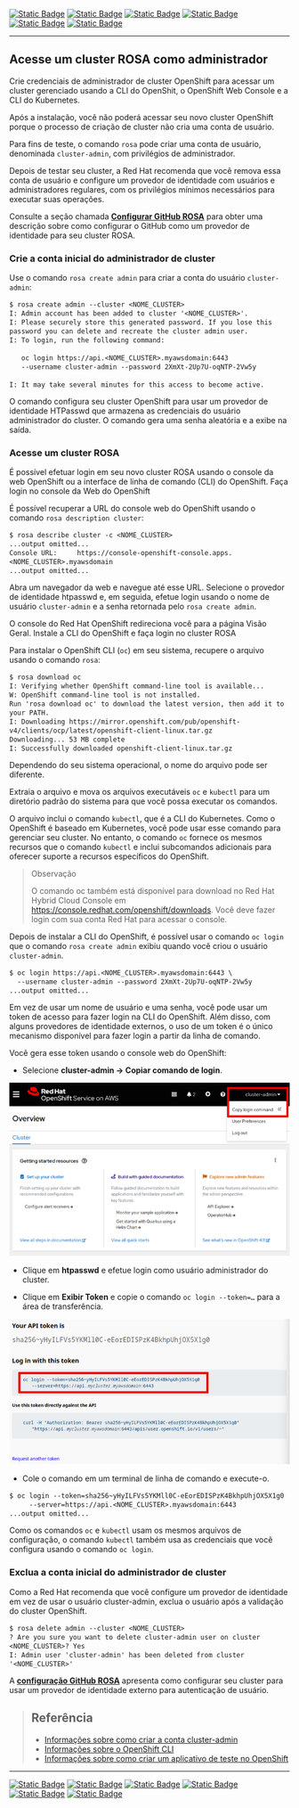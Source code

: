 [![Static Badge](https://img.shields.io/badge/1-HOME-red?style=for-the-badge)](./README.md)
[![Static Badge](https://img.shields.io/badge/2-RESUMO_ROSA-red?style=for-the-badge)](./2%20-%20Resumo%20ROSA.md)
[![Static Badge](https://img.shields.io/badge/3-Pré_Instalação-red?style=for-the-badge)](./3%20-%20Pre-Instalação%20-%20ROSA.md)
[![Static Badge](https://img.shields.io/badge/4-Criação_Cluster-red?style=for-the-badge)](./4%20-%20Criação%20Cluster.md)
[![Static Badge](https://img.shields.io/badge/6-Permissões-red?style=for-the-badge)](./6%20-%20Configurar%20Permissões.md)
[![Static Badge](https://img.shields.io/badge/7-Acesso_com_GITHUB-red?style=for-the-badge)](./7%20-%20Configurar%20GitHub%20ROSA.md)

---
## Acesse um cluster ROSA como administrador

Crie credenciais de administrador de cluster OpenShift para acessar um cluster gerenciado usando a CLI do OpenShit, o OpenShift Web Console e a CLI do Kubernetes.

Após a instalação, você não poderá acessar seu novo cluster OpenShift porque o processo de criação de cluster não cria uma conta de usuário.

Para fins de teste, o comando `rosa` pode criar uma conta de usuário, denominada `cluster-admin`, com privilégios de administrador.

Depois de testar seu cluster, a Red Hat recomenda que você remova essa conta de usuário e configure um provedor de identidade com usuários e administradores regulares, com os privilégios mínimos necessários para executar suas operações.

Consulte a seção chamada **[Configurar GitHub ROSA](./7%20-%20Configurar%20GitHub%20ROSA.md)** para obter uma descrição sobre como configurar o GitHub como um provedor de identidade para seu cluster ROSA.

### Crie a conta inicial do administrador de cluster

Use o comando `rosa create admin` para criar a conta do usuário `cluster-admin`:

```
$ rosa create admin --cluster <NOME_CLUSTER>
I: Admin account has been added to cluster '<NOME_CLUSTER>'.
I: Please securely store this generated password. If you lose this password you can delete and recreate the cluster admin user.
I: To login, run the following command:

   oc login https://api.<NOME_CLUSTER>.myawsdomain:6443
   --username cluster-admin --password 2XmXt-2Up7U-oqNTP-2Vw5y

I: It may take several minutes for this access to become active.
```

O comando configura seu cluster OpenShift para usar um provedor de identidade HTPasswd que armazena as credenciais do usuário administrador do cluster. O comando gera uma senha aleatória e a exibe na saída.

### Acesse um cluster ROSA

É possível efetuar login em seu novo cluster ROSA usando o console da web OpenShift ou a interface de linha de comando (CLI) do OpenShift.
Faça login no console da Web do OpenShift

É possível recuperar a URL do console web do OpenShift usando o comando `rosa description cluster`:

```
$ rosa describe cluster -c <NOME_CLUSTER>
...output omitted...
Console URL:     https://console-openshift-console.apps.<NOME_CLUSTER>.myawsdomain
...output omitted...
```

Abra um navegador da web e navegue até esse URL. Selecione o provedor de identidade htpasswd e, em seguida, efetue login usando o nome de usuário `cluster-admin` e a senha retornada pelo `rosa create admin`.

O console do Red Hat OpenShift redireciona você para a página Visão Geral.
Instale a CLI do OpenShift e faça login no cluster ROSA

Para instalar o OpenShift CLI (`oc`) em seu sistema, recupere o arquivo usando o comando `rosa`:

```
$ rosa download oc
I: Verifying whether OpenShift command-line tool is available...
W: OpenShift command-line tool is not installed.
Run 'rosa download oc' to download the latest version, then add it to your PATH.
I: Downloading https://mirror.openshift.com/pub/openshift-v4/clients/ocp/latest/openshift-client-linux.tar.gz
Downloading... 53 MB complete
I: Successfully downloaded openshift-client-linux.tar.gz
```

Dependendo do seu sistema operacional, o nome do arquivo pode ser diferente.

Extraia o arquivo e mova os arquivos executáveis `oc` e `kubectl` para um diretório padrão do sistema para que você possa executar os comandos.

O arquivo inclui o comando `kubectl`, que é a CLI do Kubernetes. Como o OpenShift é baseado em Kubernetes, você pode usar esse comando para gerenciar seu cluster. No entanto, o comando `oc` fornece os mesmos recursos que o comando `kubectl` e inclui subcomandos adicionais para oferecer suporte a recursos específicos do OpenShift.

>Observação
>
>O comando oc também está disponível para download no Red Hat Hybrid Cloud Console em https://console.redhat.com/openshift/downloads. Você deve fazer login com sua conta Red Hat para acessar o console.

Depois de instalar a CLI do OpenShift, é possível usar o comando `oc login` que o comando `rosa create admin` exibiu quando você criou o usuário `cluster-admin`.

```
$ oc login https://api.<NOME_CLUSTER>.myawsdomain:6443 \
  --username cluster-admin --password 2XmXt-2Up7U-oqNTP-2Vw5y
...output omitted...
```

Em vez de usar um nome de usuário e uma senha, você pode usar um token de acesso para fazer login na CLI do OpenShift. Além disso, com alguns provedores de identidade externos, o uso de um token é o único mecanismo disponível para fazer login a partir da linha de comando.

Você gera esse token usando o console web do OpenShift:

* Selecione **cluster-admin → Copiar comando de login**.

<p align="center">
<img src="./ROSA_IMAGE/PRATICO/Portal_Openshift1.png" alt="Portal_Openshift1">
</p>

* Clique em **htpasswd** e efetue login como usuário administrador do cluster.

* Clique em **Exibir Token** e copie o comando `oc login --token=…​` para a área de transferência.

<p align="center">
<img src="./ROSA_IMAGE/PRATICO/TokenOC.png" alt="TokenOC">
</p>

* Cole o comando em um terminal de linha de comando e execute-o.

```
$ oc login --token=sha256~yHyILFVs5YKMll0C-eEorEDISPzK4BkhpUhjOX5X1g0
     --server=https://api.<NOME_CLUSTER>.myawsdomain:6443
...output omitted...
```

Como os comandos `oc` e `kubectl` usam os mesmos arquivos de configuração, o comando `kubectl` também usa as credenciais que você configura usando o comando `oc login`.

### Exclua a conta inicial do administrador de cluster

Como a Red Hat recomenda que você configure um provedor de identidade em vez de usar o usuário cluster-admin, exclua o usuário após a validação do cluster OpenShift.

```
$ rosa delete admin --cluster <NOME_CLUSTER>
? Are you sure you want to delete cluster-admin user on cluster <NOME_CLUSTER>? Yes
I: Admin user 'cluster-admin' has been deleted from cluster '<NOME_CLUSTER>'
```

A **[configuração GitHub ROSA](./7%20-%20Configurar%20GitHub%20ROSA.md)** apresenta como configurar seu cluster para usar um provedor de identidade externo para autenticação de usuário.


>## Referência
>
> - [Informações sobre como criar a conta cluster-admin](https://access.redhat.com/documentation/en-us/red_hat_openshift_service_on_aws/4/html-single/installing_accessing_and_deleting_rosa_clusters/index#rosa-sts-accessing-cluster)
> - [Informações sobre o OpenShift CLI](https://access.redhat.com/documentation/en-us/openshift_container_platform/4.11/html-single/cli_tools/index#openshift-cli-oc)
> - [Informações sobre como criar um aplicativo de teste no OpenShift](https://access.redhat.com/documentation/en-us/openshift_container_platform/4.11/html-single/getting_started/index#openshift-cli)
---

[![Static Badge](https://img.shields.io/badge/1-HOME-red?style=for-the-badge)](./1%20-%20ROSA%20AWS.md)
[![Static Badge](https://img.shields.io/badge/2-RESUMO_ROSA-red?style=for-the-badge)](./2%20-%20Resumo%20ROSA.md)
[![Static Badge](https://img.shields.io/badge/3-Pré_Instalação-red?style=for-the-badge)](./3%20-%20Pre-Instalação%20-%20ROSA.md)
[![Static Badge](https://img.shields.io/badge/4-Criação_Cluster-red?style=for-the-badge)](./4%20-%20Criação%20Cluster.md)
[![Static Badge](https://img.shields.io/badge/6-Permissões-red?style=for-the-badge)](./6%20-%20Configurar%20Permissões.md)
[![Static Badge](https://img.shields.io/badge/7-Acesso_com_GITHUB-red?style=for-the-badge)](./7%20-%20Configurar%20GitHub%20ROSA.md)